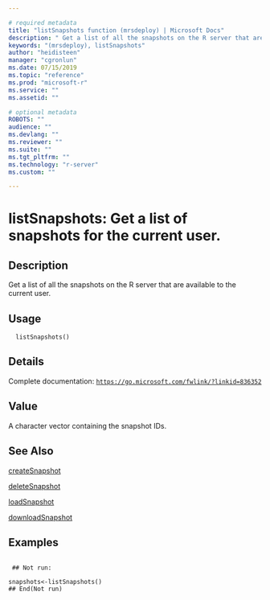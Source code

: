 ```yaml
--- 

# required metadata 
title: "listSnapshots function (mrsdeploy) | Microsoft Docs" 
description: " Get a list of all the snapshots on the R server that are available to the current user. " 
keywords: "(mrsdeploy), listSnapshots" 
author: "heidisteen" 
manager: "cgronlun" 
ms.date: 07/15/2019
ms.topic: "reference" 
ms.prod: "microsoft-r" 
ms.service: "" 
ms.assetid: "" 

# optional metadata 
ROBOTS: "" 
audience: "" 
ms.devlang: "" 
ms.reviewer: "" 
ms.suite: "" 
ms.tgt_pltfrm: "" 
ms.technology: "r-server" 
ms.custom: "" 

--- 
```





 # listSnapshots: Get a list of snapshots for the current user. 
 ## Description

Get a list of all the snapshots on the R server that are available to the current user.


 ## Usage

```   
  listSnapshots()

```

 ## Details

Complete documentation: [`https://go.microsoft.com/fwlink/?linkid=836352`](https://go.microsoft.com/fwlink/?linkid=836352)



 ## Value

A character vector containing the snapshot IDs.

 ## See Also

[createSnapshot](createSnapshot.md)

[deleteSnapshot](deleteSnapshot.md)

[loadSnapshot](loadSnapshot.md)

[downloadSnapshot](downloadSnapshot.md)

 ## Examples

 ```

  ## Not run:

snapshots<-listSnapshots()
 ## End(Not run) 
```

